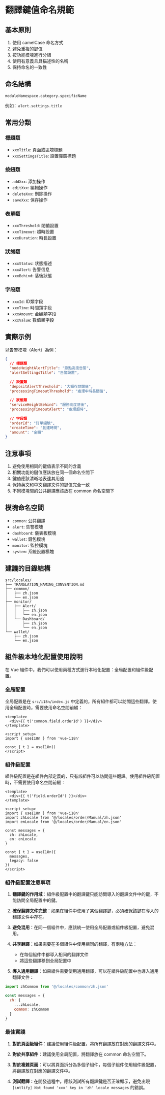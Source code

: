 # 翻譯鍵值命名規範

## 基本原則

1. 使用 camelCase 命名方式
2. 避免重複的鍵值
3. 按功能模塊進行分組
4. 使用有意義且具描述性的名稱
5. 保持命名的一致性

## 命名結構

```
moduleNamespace.category.specificName
```

例如：`alert.settings.title`

## 常用分類

### 標題類
- `xxxTitle`: 頁面或區塊標題
- `xxxSettingsTitle`: 設置彈窗標題

### 按鈕類
- `addXxx`: 添加操作
- `editXxx`: 編輯操作
- `deleteXxx`: 刪除操作
- `saveXxx`: 保存操作

### 表單類
- `xxxThreshold`: 閾值設置
- `xxxTimeout`: 超時設置
- `xxxDuration`: 時長設置

### 狀態類
- `xxxStatus`: 狀態描述
- `xxxAlert`: 告警信息
- `xxxBehind`: 落後狀態

### 字段類
- `xxxId`: ID類字段
- `xxxTime`: 時間類字段
- `xxxAmount`: 金額類字段
- `xxxValue`: 數值類字段

## 實際示例

以告警模塊（Alert）為例：

```json
{
  // 標題類
  "nodeHeightAlertTitle": "節點高度告警",
  "alertSettingsTitle": "告警設置",
  
  // 設置類
  "depositAlertThreshold": "大額存款閾值",
  "processingTimeoutThreshold": "處理中時長閾值",
  
  // 狀態類
  "serviceHeightBehind": "服務高度落後",
  "processingTimeoutAlert": "處理超時",
  
  // 字段類
  "orderId": "訂單編號",
  "createTime": "創建時間",
  "amount": "金額"
}
```

## 注意事項

1. 避免使用相同的鍵值表示不同的含義
2. 相關功能的鍵值應該放在同一個命名空間下
3. 鍵值應該清晰地表達其用途
4. 保持英文和中文翻譯文件的鍵值完全一致
5. 不同模塊間的公共翻譯應該放在 common 命名空間下

## 模塊命名空間

- `common`: 公共翻譯
- `alert`: 告警模塊
- `dashboard`: 儀表板模塊
- `wallet`: 錢包模塊
- `monitor`: 監控模塊
- `system`: 系統設置模塊

## 建議的目錄結構

```
src/locales/
├── TRANSLATION_NAMING_CONVENTION.md
├── common/
│   ├── zh.json
│   └── en.json
├── monitor/
│   ├── Alert/
│   │   ├── zh.json
│   │   └── en.json
│   └── Dashboard/
│       ├── zh.json
│       └── en.json
└── wallet/
    ├── zh.json
    └── en.json
```

## 組件級本地化配置使用說明

在 Vue 組件中，我們可以使用兩種方式進行本地化配置：全局配置和組件級配置。

### 全局配置

全局配置是在 `src/i18n/index.js` 中定義的，所有組件都可以訪問這些翻譯。使用全局配置時，需要使用命名空間前綴：

```vue
<template>
  <div>{{ t('common.field.orderId') }}</div>
</template>

<script setup>
import { useI18n } from 'vue-i18n'

const { t } = useI18n()
</script>
```

### 組件級配置

組件級配置是在組件內部定義的，只有該組件可以訪問這些翻譯。使用組件級配置時，不需要使用命名空間前綴：

```vue
<template>
  <div>{{ t('field.orderId') }}</div>
</template>

<script setup>
import { useI18n } from 'vue-i18n'
import zhLocale from '@/locales/order/Manual/zh.json'
import enLocale from '@/locales/order/Manual/en.json'

const messages = {
  zh: zhLocale,
  en: enLocale
}

const { t } = useI18n({
  messages,
  legacy: false
})
</script>
```

### 組件級配置注意事項

1. **翻譯鍵的作用域**：組件級配置中的翻譯鍵只能訪問導入的翻譯文件中的鍵，不能訪問全局配置中的鍵。

2. **確保翻譯文件完整**：如果在組件中使用了某個翻譯鍵，必須確保該鍵在導入的翻譯文件中存在。

3. **避免混用**：在同一個組件中，應該統一使用全局配置或組件級配置，避免混用。

4. **共享翻譯**：如果需要在多個組件中使用相同的翻譯，有兩種方法：
   - 在每個組件中都導入相同的翻譯文件
   - 將這些翻譯移到全局配置中

5. **導入通用翻譯**：如果組件需要使用通用翻譯，可以在組件級配置中也導入通用翻譯文件：

```javascript
import zhCommon from '@/locales/common/zh.json'

const messages = {
  zh: {
    ...zhLocale,
    common: zhCommon
  }
}
```

### 最佳實踐

1. **對於頁面級組件**：建議使用組件級配置，將所有翻譯放在對應的翻譯文件中。

2. **對於共享組件**：建議使用全局配置，將翻譯放在 common 命名空間下。

3. **對於複雜頁面**：可以將頁面拆分為多個子組件，每個子組件使用組件級配置，將翻譯放在對應的翻譯文件中。

4. **測試翻譯**：在開發過程中，應該測試所有翻譯鍵是否正確顯示，避免出現 `[intlify] Not found 'xxx' key in 'zh' locale messages` 的錯誤。 